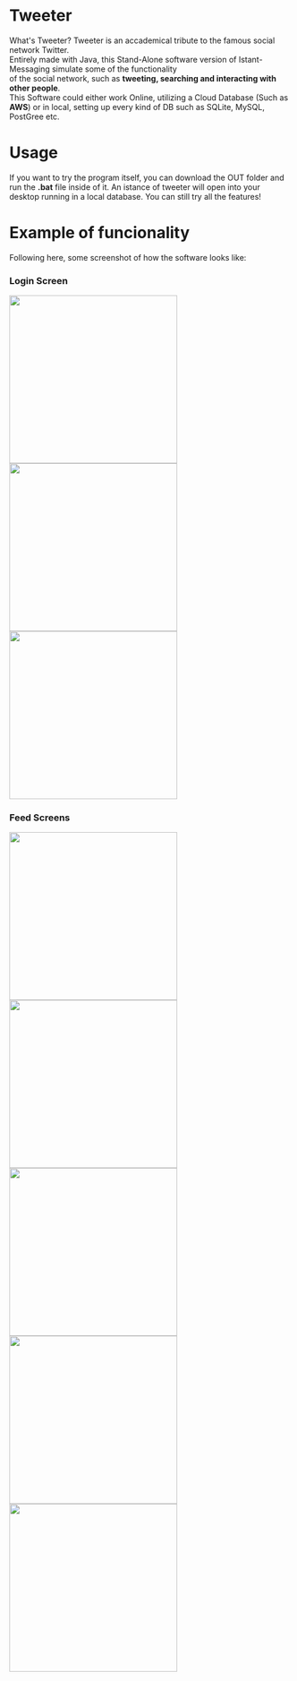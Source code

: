 # Tweeter
What's Tweeter?
Tweeter is an accademical tribute to the famous social network Twitter.<br>
Entirely made with Java, this Stand-Alone software version of Istant-Messaging simulate some of the functionality <br>
of the social network, such as **tweeting, searching and interacting with other people**.<br>
This Software could either work Online, utilizing a Cloud Database (Such as **AWS**) or in local, setting up every kind of DB such as SQLite, MySQL, PostGree etc.<br>

# Usage
If you want to try the program itself, you can download the OUT folder and run the **.bat** file inside of it. An istance of tweeter will open into your desktop running in a local database. You can still try all the features!

# Example of funcionality 
Following here, some screenshot of how the software looks like:

### Login Screen
<img src="https://i.ibb.co/8dWvp76/2.png" width="300">
<img src="https://i.ibb.co/8dWvp76/2.png" width="300">
<img src="https://i.ibb.co/Yfhzq7g/3.png" width="300">

### Feed Screens
<img src="https://i.ibb.co/WBhHHjY/4.png" width="300">
<img src="https://i.ibb.co/g7NSpb0/5.png" width="300">
<img src="https://i.ibb.co/2PVjjdR/6.png" width="300">
<img src="https://i.ibb.co/3ypkcb7/7.png" width="300">
<img src="https://i.ibb.co/2PVjjdR/6.png" width="300">








